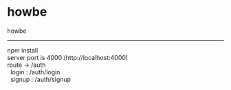 # howbe
howbe
<hr>
npm install<br>
server port is 4000 (http://localhost:4000)<br>
route -> /auth<br>
&nbsp;&nbsp;login : /auth/login<br>
&nbsp;&nbsp;signup : /auth/signup<br>